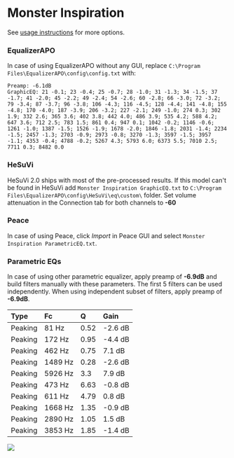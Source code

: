 # Monster Inspiration
See [usage instructions](https://github.com/jaakkopasanen/AutoEq#usage) for more options.

### EqualizerAPO
In case of using EqualizerAPO without any GUI, replace `C:\Program Files\EqualizerAPO\config\config.txt`
with:
```
Preamp: -6.1dB
GraphicEQ: 21 -0.1; 23 -0.4; 25 -0.7; 28 -1.0; 31 -1.3; 34 -1.5; 37 -1.7; 41 -2.0; 45 -2.2; 49 -2.4; 54 -2.6; 60 -2.8; 66 -3.0; 72 -3.2; 79 -3.4; 87 -3.7; 96 -3.8; 106 -4.3; 116 -4.5; 128 -4.4; 141 -4.8; 155 -4.8; 170 -4.0; 187 -3.9; 206 -3.2; 227 -2.1; 249 -1.0; 274 0.3; 302 1.9; 332 2.6; 365 3.6; 402 3.8; 442 4.0; 486 3.9; 535 4.2; 588 4.2; 647 3.6; 712 2.5; 783 1.5; 861 0.4; 947 0.1; 1042 -0.2; 1146 -0.6; 1261 -1.0; 1387 -1.5; 1526 -1.9; 1678 -2.0; 1846 -1.8; 2031 -1.4; 2234 -1.5; 2457 -1.3; 2703 -0.9; 2973 -0.8; 3270 -1.3; 3597 -1.5; 3957 -1.1; 4353 -0.4; 4788 -0.2; 5267 4.3; 5793 6.0; 6373 5.5; 7010 2.5; 7711 0.3; 8482 0.0
```

### HeSuVi
HeSuVi 2.0 ships with most of the pre-processed results. If this model can't be found in HeSuVi add
`Monster Inspiration GraphicEQ.txt` to `C:\Program Files\EqualizerAPO\config\HeSuVi\eq\custom\` folder.
Set volume attenuation in the Connection tab for both channels to **-60**

### Peace
In case of using Peace, click *Import* in Peace GUI and select `Monster Inspiration ParametricEQ.txt`.

### Parametric EQs
In case of using other parametric equalizer, apply preamp of **-6.9dB** and build filters manually
with these parameters. The first 5 filters can be used independently.
When using independent subset of filters, apply preamp of **-6.9dB**.

| Type    | Fc      |    Q | Gain    |
|:--------|:--------|:-----|:--------|
| Peaking | 81 Hz   | 0.52 | -2.6 dB |
| Peaking | 172 Hz  | 0.95 | -4.4 dB |
| Peaking | 462 Hz  | 0.75 | 7.1 dB  |
| Peaking | 1489 Hz | 0.28 | -2.6 dB |
| Peaking | 5926 Hz | 3.3  | 7.9 dB  |
| Peaking | 473 Hz  | 6.63 | -0.8 dB |
| Peaking | 611 Hz  | 4.79 | 0.8 dB  |
| Peaking | 1668 Hz | 1.35 | -0.9 dB |
| Peaking | 2890 Hz | 1.05 | 1.5 dB  |
| Peaking | 3853 Hz | 1.85 | -1.4 dB |

![](https://raw.githubusercontent.com/jaakkopasanen/AutoEq/master/results/innerfidelity/sbaf-serious/Monster%20Inspiration/Monster%20Inspiration.png)
